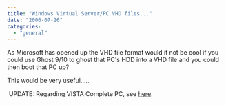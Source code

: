 ```yaml
---
title: "Windows Virtual Server/PC VHD files..."
date: "2006-07-26"
categories: 
  - "general"
---
```


As Microsoft has opened up the VHD file format would it not be cool if you could use Ghost 9/10 to ghost that PC's HDD into a VHD file and you could then boot that PC up?

This would be very useful..... 

 UPDATE: Regarding VISTA Complete PC, see [here](http://blogs.zdnet.com/Bott/?p=68).
